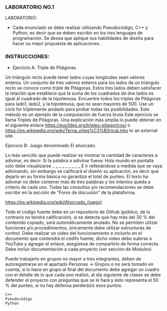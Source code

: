 ### LABORATORIO NO.1 
<P>
LABORATORIO:
</P>

- Cada enunciado se debe realizar utilizando Pseudocódigo, C++ y Python, es decir que se deben escribir en los tres lenguajes de programación. Se desea que aplique sus habilidades de diseño para hacer su mejor propuesta de aplicaciones.

### INSTRUCCIONES:
- Ejercicio A: Triple de Pitágoras.

Un triángulo recto puede tener lados cuyas longitudes sean valores enteros. Un conjunto de tres valores enteros para los lados de un triángulo recto se conoce como triple de Pitágoras. Estos tres lados deben satisfacer la relación que establece que la suma de los cuadrados de dos lados es igual al cuadrado de la hipotenusa. Encuentre todos los triples de Pitágoras para lado1, lado2, y la hipotenusa, que no sean mayores de 500. Use un ciclo for triplemente anidado para probar todas las posibilidades. Este método
es un ejemplo de la computación de fuerza bruta Este ejercicio se llama Triples de Pitágoras. Una explicación más amplia lo puede obtener en el siguiente enlace https://euclides.org/triples-pitagoricos/ o https://es.wikipedia.org/wiki/Terna_pitag%C3%B3ricaLinks to an external site.

Ejercicio B: Juego denominado El ahorcado.

Lo más sencillo que puede realizar es mostrar la cantidad de caracteres a adivinar, es decir: Si la palabra a adivinar fuese: Hola mundo en pantalla solo debe visualizarse
_ _ _ _ _ _ _ _ _ E ir rellenándose a medida que se vaya adivinando, sin embargo se calificará el diseño su aplicación, es decir que dejarlo en su forma básica no garantiza el total de punteo. El texto ha adivinar no debe contener más de tres palabras y los intentos queda a criterio de cada uno. Todas las consultas y/o recomendaciones se debe escribir en la sección de "Foros de discusión" de la plataforma.

https://es.wikipedia.org/wiki/Ahorcado_(juego)

Todo el código fuente debe en un repositorio de Github (público, de lo contrario no tendrá calificación), si se detecta que hay más del 30 % del contenido copiado, será automáticamente anulado. No se permiten utilzar funciones y/o procedimientos, únicamente debe utilizar estructuras de control. Debe realizar un video del funcionamiento e incluirlo en el documento que contendrá el códifo fuente, dicho video debe subirse a YouTube y agregar el enlace, asegúrese de compartirlo de forma correcta. Debe incluir documentación a cada proyecto (ver sección de Módulos)

 

Puede trabajarlo en grupos no mayor a tres integrantes, deben de autoregistrarse en el apartado Personas -> Grupos o no será tomado en cuenta; si lo hace en grupo al final del documento debe agregar un cuadro con el detalle de lo que cada uno realizó, al día siguiente de clases se debe defender el proyecto con preguntas que se le hará y ésto representa el 50 % del punteo, si no hay defensa perderá(n) esos puntos.

```
C++
Pseudocódigo
Python
```

